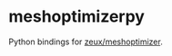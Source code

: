 # meshoptimizerpy

Python bindings for [zeux/meshoptimizer](https://github.com/zeux/meshoptimizer).
